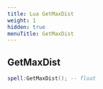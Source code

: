 ```yaml
---
title: Lua GetMaxDist
weight: 1
hidden: true
menuTitle: GetMaxDist
---
```

## GetMaxDist
```lua
spell:GetMaxDist(); -- float
```